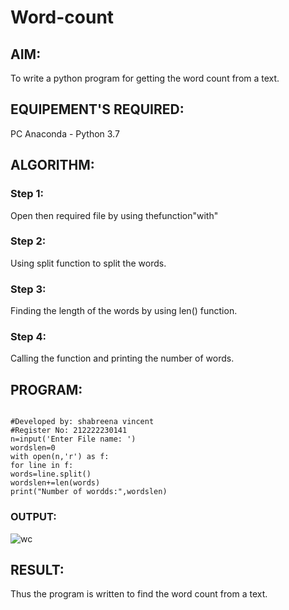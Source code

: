 # Word-count
## AIM:
To write a python program for getting the word count from a text.
## EQUIPEMENT'S REQUIRED: 
PC
Anaconda - Python 3.7
## ALGORITHM: 
### Step 1:
Open then required file by using thefunction"with"
### Step 2: 
 Using split function to split the words.
### Step 3: 
Finding the length of the words by using len() function.
### Step 4:  
Calling the function and printing the number of words.


## PROGRAM:
```

#Developed by: shabreena vincent
#Register No: 212222230141
n=input('Enter File name: ')
wordslen=0
with open(n,'r') as f:
for line in f:
words=line.split()
wordslen+=len(words)
print("Number of wordds:",wordslen)
```

### OUTPUT:

![wc](https://github.com/shabreenavincent/Word-count/assets/119475721/a9a5f0b5-8144-4aed-ba0b-8fa3d757e6a2)






## RESULT:
Thus the program is written to find the word count from a text.
